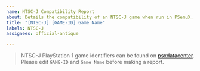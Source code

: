 ```yaml
---
name: NTSC-J Compatibility Report
about: Details the compatibility of an NTSC-J game when run in PSemuX.
title: "[NTSC-J] [GAME-ID] Game Name"
labels: NTSC-J
assignees: official-antique

---
```


> NTSC-J PlayStation 1 game identifiers can be found on [psxdatacenter](https://psxdatacenter.com/ntsc-u_list.html).
Please edit `GAME-ID` and `Game Name` before making a report.
